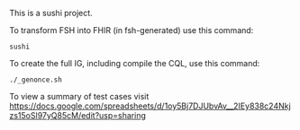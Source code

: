 This is a sushi project.

To transform FSH into FHIR (in fsh-generated) use this command:
```
sushi
```

To create the full IG, including compile the CQL, use this command:
```
./_genonce.sh
```

To view a summary of test cases visit https://docs.google.com/spreadsheets/d/1oy5Bj7DJUbvAv__2IEy838c24Nkjzs15oSl97yQ85cM/edit?usp=sharing
